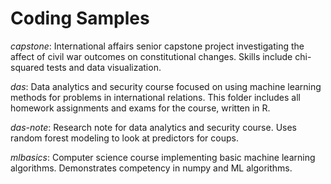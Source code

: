 # Coding Samples

*capstone*: International affairs senior capstone project investigating the affect of civil war outcomes on constitutional changes. Skills include chi-squared tests and data visualization. 

*das*: Data analytics and security course focused on using machine learning methods for problems in international relations. This folder includes all homework assignments and exams for the course, written in R. 

*das-note*: Research note for data analytics and security course. Uses random forest modeling to look at predictors for coups.  

*mlbasics*: Computer science course implementing basic machine learning algorithms. Demonstrates competency in numpy and ML algorithms. 
